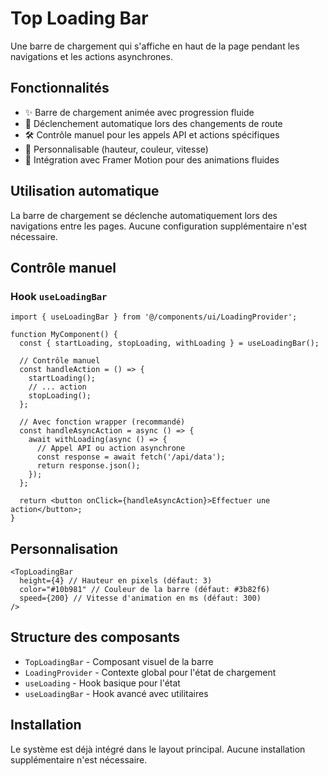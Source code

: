 # Top Loading Bar

Une barre de chargement qui s'affiche en haut de la page pendant les navigations et les actions asynchrones.

## Fonctionnalités

- ✨ Barre de chargement animée avec progression fluide
- 🎯 Déclenchement automatique lors des changements de route
- 🛠 Contrôle manuel pour les appels API et actions spécifiques
- 🎨 Personnalisable (hauteur, couleur, vitesse)
- 🚀 Intégration avec Framer Motion pour des animations fluides

## Utilisation automatique

La barre de chargement se déclenche automatiquement lors des navigations entre les pages. Aucune configuration supplémentaire n'est nécessaire.

## Contrôle manuel

### Hook `useLoadingBar`

```tsx
import { useLoadingBar } from '@/components/ui/LoadingProvider';

function MyComponent() {
  const { startLoading, stopLoading, withLoading } = useLoadingBar();

  // Contrôle manuel
  const handleAction = () => {
    startLoading();
    // ... action
    stopLoading();
  };

  // Avec fonction wrapper (recommandé)
  const handleAsyncAction = async () => {
    await withLoading(async () => {
      // Appel API ou action asynchrone
      const response = await fetch('/api/data');
      return response.json();
    });
  };

  return <button onClick={handleAsyncAction}>Effectuer une action</button>;
}
```

## Personnalisation

```tsx
<TopLoadingBar
  height={4} // Hauteur en pixels (défaut: 3)
  color="#10b981" // Couleur de la barre (défaut: #3b82f6)
  speed={200} // Vitesse d'animation en ms (défaut: 300)
/>
```

## Structure des composants

- `TopLoadingBar` - Composant visuel de la barre
- `LoadingProvider` - Contexte global pour l'état de chargement
- `useLoading` - Hook basique pour l'état
- `useLoadingBar` - Hook avancé avec utilitaires

## Installation

Le système est déjà intégré dans le layout principal. Aucune installation supplémentaire n'est nécessaire.
